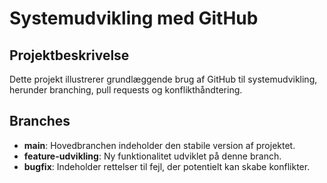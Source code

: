 # Systemudvikling med GitHub

## Projektbeskrivelse
Dette projekt illustrerer grundlæggende brug af GitHub til systemudvikling, herunder branching, pull requests og konflikthåndtering.

## Branches
- **main**: Hovedbranchen indeholder den stabile version af projektet.
- **feature-udvikling**: Ny funktionalitet udviklet på denne branch.
- **bugfix**: Indeholder rettelser til fejl, der potentielt kan skabe konflikter.
